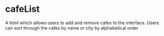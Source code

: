 # cafeList
A html which allows users to add and remove cafes to the interface. Users can sort through the cafes by name or city by alphabetical order

